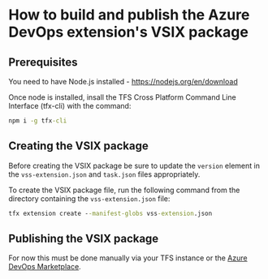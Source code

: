 # How to build and publish the Azure DevOps extension's VSIX package

## Prerequisites

You need to have Node.js installed - https://nodejs.org/en/download

Once node is installed, insall the TFS Cross Platform Command Line Interface (tfx-cli) with the command:

```cmd
npm i -g tfx-cli
```

## Creating the VSIX package

Before creating the VSIX package be sure to update the `version` element in the `vss-extension.json` and `task.json` files appropriately.

To create the VSIX package file, run the following command from the directory containing the `vss-extension.json` file:

```cmd
tfx extension create --manifest-globs vss-extension.json
```

## Publishing the VSIX package

For now this must be done manually via your TFS instance or the [Azure DevOps Marketplace][AzureDevOpsMarketplaceUrl].


<!-- Links -->
[AzureDevOpsMarketplaceUrl]: https://marketplace.visualstudio.com/azuredevops